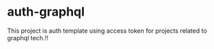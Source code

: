 # auth-graphql
This project is auth template using access token for projects related to graphql tech.!! 

